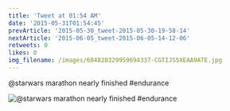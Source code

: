 ```yaml
---
title: 'Tweet at 01:54 AM'
date: '2015-05-31T01:54:45'
prevArticle: '2015-05-30_tweet-2015-05-30-19-58-14'
nextArticle: '2015-06-05_tweet-2015-06-05-14-12-06'
retweets: 0
likes: 0
img_filename: /images/604828329959694337-CGTIJS5XEAA9ATE.jpg
---
```

@starwars marathon nearly finished #endurance

![@starwars marathon nearly finished #endurance](/images/604828329959694337-CGTIJS5XEAA9ATE.jpg "@starwars marathon nearly finished #endurance")